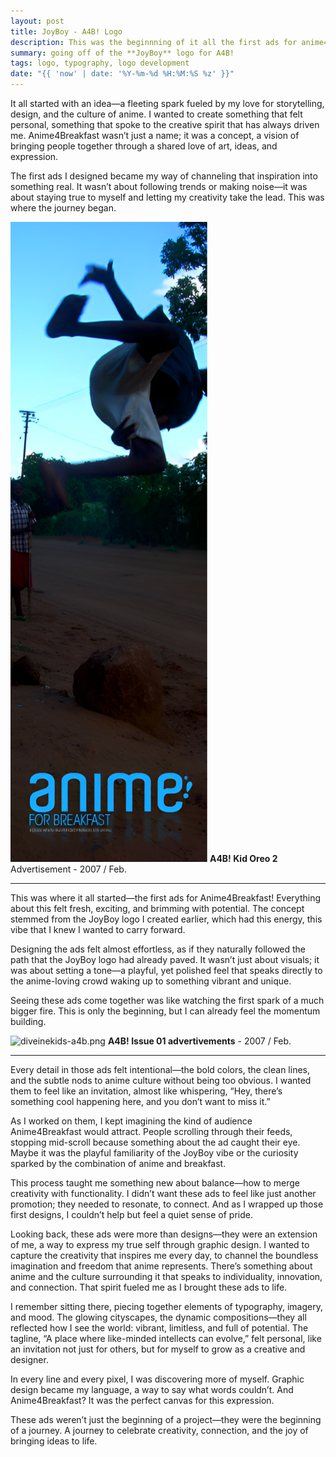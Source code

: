 ```yaml
---
layout: post
title: JoyBoy - A4B! Logo
description: This was the beginnning of it all the first ads for anime4breakfast!
summary: going off of the **JoyBoy** logo for A4B!
tags: logo, typography, logo development
date: "{{ 'now' | date: '%Y-%m-%d %H:%M:%S %z' }}"
---
```


It all started with an idea—a fleeting spark fueled by my love for storytelling, design, and the culture of anime. I wanted to create something that felt personal, something that spoke to the creative spirit that has always driven me. Anime4Breakfast wasn’t just a name; it was a concept, a vision of bringing people together through a shared love of art, ideas, and expression.

The first ads I designed became my way of channeling that inspiration into something real. It wasn’t about following trends or making noise—it was about staying true to myself and letting my creativity take the lead. This was where the journey began.

![kid oreo2](/assets/img/kid-oreo2.png)
**A4B! Kid Oreo 2** Advertisement - 2007 / Feb.

---

This was where it all started—the first ads for Anime4Breakfast! Everything about this felt fresh, exciting, and brimming with potential. The concept stemmed from the JoyBoy logo I created earlier, which had this energy, this vibe that I knew I wanted to carry forward.  

Designing the ads felt almost effortless, as if they naturally followed the path that the JoyBoy logo had already paved. It wasn’t just about visuals; it was about setting a tone—a playful, yet polished feel that speaks directly to the anime-loving crowd waking up to something vibrant and unique.  

Seeing these ads come together was like watching the first spark of a much bigger fire. This is only the beginning, but I can already feel the momentum building.

![diveinekids-a4b.png](/assets/img/divinekids-a4b.png)
**A4B! Issue 01 advertivements** - 2007 / Feb.

---

Every detail in those ads felt intentional—the bold colors, the clean lines, and the subtle nods to anime culture without being too obvious. I wanted them to feel like an invitation, almost like whispering, “Hey, there’s something cool happening here, and you don’t want to miss it.”  

As I worked on them, I kept imagining the kind of audience Anime4Breakfast would attract. People scrolling through their feeds, stopping mid-scroll because something about the ad caught their eye. Maybe it was the playful familiarity of the JoyBoy vibe or the curiosity sparked by the combination of anime and breakfast.  

This process taught me something new about balance—how to merge creativity with functionality. I didn’t want these ads to feel like just another promotion; they needed to resonate, to connect. And as I wrapped up those first designs, I couldn’t help but feel a quiet sense of pride.  

Looking back, these ads were more than designs—they were an extension of me, a way to express my true self through graphic design. I wanted to capture the creativity that inspires me every day, to channel the boundless imagination and freedom that anime represents. There’s something about anime and the culture surrounding it that speaks to individuality, innovation, and connection. That spirit fueled me as I brought these ads to life.

I remember sitting there, piecing together elements of typography, imagery, and mood. The glowing cityscapes, the dynamic compositions—they all reflected how I see the world: vibrant, limitless, and full of potential. The tagline, “A place where like-minded intellects can evolve,” felt personal, like an invitation not just for others, but for myself to grow as a creative and designer.

In every line and every pixel, I was discovering more of myself. Graphic design became my language, a way to say what words couldn’t. And Anime4Breakfast? It was the perfect canvas for this expression.

These ads weren’t just the beginning of a project—they were the beginning of a journey. A journey to celebrate creativity, connection, and the joy of bringing ideas to life.

